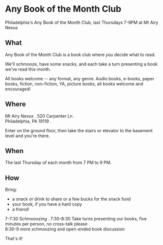 # Any Book of the Month Club
Philadelphia's Any Book of the Month Club, last Thursdays 7-9PM at Mt Airy Nexus

## What
Any Book of the Month Club is a book club where _you_ decide what to read. 

We'll schmooze, have some snacks, and each take a turn presenting a book we've read this month. 

All books welcome -- any format, any genre. Audio books, e-books, paper books, fiction, non-fiction, YA, picture books, all books welcome and encouraged!

## Where

Mt Airy Nexus . 
520 Carpenter Ln .  
Philadelphia, PA 19119 . 

Enter on the ground floor, then take the stairs or elevator to the basement level and you're there.

## When
The last Thursday of each month from 7 PM to 9 PM.

## How
Bring:

* a snack or drink to share or a few bucks for the snack fund
* your book, if you have a hard copy
* a friend!

7-7:30 Schmooozing . 
7:30-8:30 Take turns presenting our books, five minutes per person, no cross-talk please .  
8:30-9 more schmoozing and open-ended book discussion

That's it!
